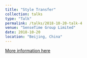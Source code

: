 ```yaml
---
title: "Style Transfer"
collection: talks
type: "Talk"
permalink: /talks/2018-10-20-talk-4
venue: "SenseTime Group Limited"
date: 2018-10-20
location: "Beijing, China"
---
```


[More information here](http://SaberArthurus.github.io/files/StyleTransfer.pdf)
